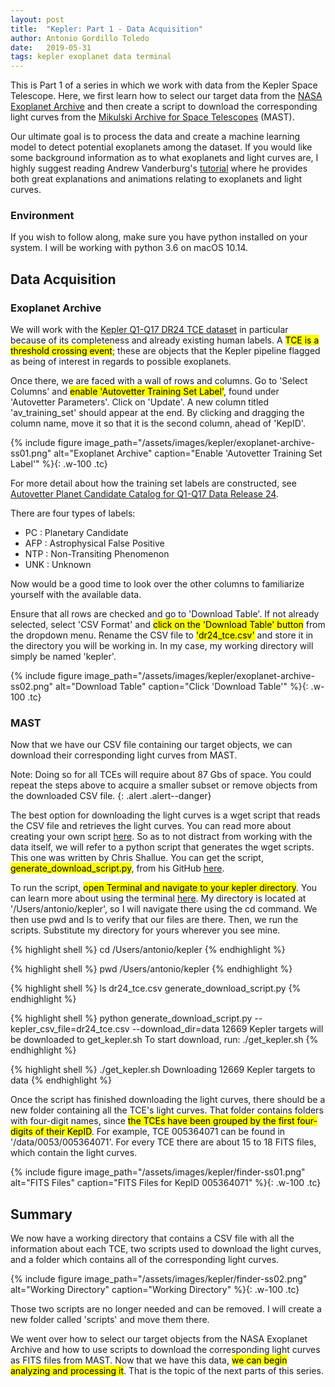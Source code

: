 ```yaml
---
layout: post
title:  "Kepler: Part 1 - Data Acquisition"
author: Antonio Gordillo Toledo
date:   2019-05-31
tags: kepler exoplanet data terminal
---
```

This is Part 1 of a series in which we work with data from the Kepler Space Telescope. Here, we first learn how to select our target data from the [NASA Exoplanet Archive](https://exoplanetarchive.ipac.caltech.edu/index.html) and then create a script to download the corresponding light curves from the [Mikulski Archive for Space Telescopes](https://archive.stsci.edu/) (MAST). 

Our ultimate goal is to process the data and create a machine learning model to detect potential exoplanets among the dataset. If you would like some background information as to what exoplanets and light curves are, I highly suggest reading Andrew Vanderburg's [tutorial](https://www.cfa.harvard.edu/~avanderb/tutorial/tutorial.html) where he provides both great explanations and animations relating to exoplanets and light curves.

### Environment 
If you wish to follow along, make sure you have python installed on your system. I will be working with python 3.6 on macOS 10.14.

## Data Acquisition
### Exoplanet Archive
We will work with the [Kepler Q1-Q17 DR24 TCE dataset](https://exoplanetarchive.ipac.caltech.edu/cgi-bin/TblView/nph-tblView?app=ExoTbls&config=q1_q17_dr24_tce) in particular because of its completeness and already existing human labels. A <mark>TCE is a threshold crossing event</mark>; these are objects that the Kepler pipeline flagged as being of interest in regards to possible exoplanets.

Once there, we are faced with a wall of rows and columns. Go to 'Select Columns' and <mark>enable 'Autovetter Training Set Label'</mark>, found under 'Autovetter Parameters'. Click on 'Update'. A new column titled 'av_training_set' should appear at the end. By clicking and dragging the column name, move it so that it is the second column, ahead of 'KepID'.

{% include figure image_path="/assets/images/kepler/exoplanet-archive-ss01.png" alt="Exoplanet Archive" caption="Enable 'Autovetter Training Set Label'" %}{: .w-100 .tc}

For more detail about how the training set labels are constructed, see [Autovetter Planet Candidate Catalog for Q1-Q17 Data Release 24](https://exoplanetarchive.ipac.caltech.edu/docs/KSCI-19091-001.pdf).

There are four types of labels:
* PC  : Planetary Candidate
* AFP : Astrophysical False Positive
* NTP : Non-Transiting Phenomenon
* UNK : Unknown

Now would be a good time to look over the other columns to familiarize yourself with the available data.

Ensure that all rows are checked and go to 'Download Table'. If not already selected, select 'CSV Format' and <mark>click on the 'Download Table' button</mark> from the dropdown menu. Rename the CSV file to <mark>'dr24_tce.csv'</mark> and store it in the directory you will be working in. In my case, my working directory will simply be named 'kepler'.

{% include figure image_path="/assets/images/kepler/exoplanet-archive-ss02.png" alt="Download Table" caption="Click 'Download Table'" %}{: .w-100 .tc}

### MAST
Now that we have our CSV file containing our target objects, we can download their corresponding light curves from MAST.

Note: Doing so for all TCEs will require about 87 Gbs of space. You could repeat the steps above to acquire a smaller subset or remove objects from the downloaded CSV file.
{: .alert .alert--danger}

The best option for downloading the light curves is a wget script that reads the CSV file and retrieves the light curves. You can read more about creating your own script [here](https://archive.stsci.edu/kepler/download_options.html). So as to not distract from working with the data itself, we will refer to a python script that generates the wget scripts. This one was written by Chris Shallue. You can get the script, <mark>generate_download_script.py</mark>, from his GitHub [here](https://github.com/google-research/exoplanet-ml/blob/master/exoplanet-ml/astronet/data/generate_download_script.py).

To run the script, <mark>open Terminal and navigate to your kepler directory</mark>. You can learn more about using the terminal [here](https://www.vikingcodeschool.com/web-development-basics/a-command-line-crash-course). My directory is located at '/Users/antonio/kepler', so I will navigate there using the cd command. We then use pwd and ls to verify that our files are there. Then, we run the scripts. Substitute my directory for yours wherever you see mine.

{% highlight shell %}
cd /Users/antonio/kepler
{% endhighlight %}

{% highlight shell %}
pwd
/Users/antonio/kepler
{% endhighlight %}

{% highlight shell %}
ls
dr24_tce.csv			generate_download_script.py
{% endhighlight %}

{% highlight shell %}
python generate_download_script.py --kepler_csv_file=dr24_tce.csv --download_dir=data
12669 Kepler targets will be downloaded to get_kepler.sh
To start download, run:
  ./get_kepler.sh
{% endhighlight %}

{% highlight shell %}
./get_kepler.sh
Downloading 12669 Kepler targets to data
{% endhighlight %}

Once the script has finished downloading the light curves, there should be a new folder containing all the TCE's light curves. That folder contains folders with four-digit names, since <mark>the TCEs have been grouped by the first four-digits of their KepID</mark>. For example, TCE 005364071 can be found in '/data/0053/005364071'. For every TCE there are about 15 to 18 FITS files, which contain the light curves.

{% include figure image_path="/assets/images/kepler/finder-ss01.png" alt="FITS Files" caption="FITS Files for KepID 005364071" %}{: .w-100 .tc}

## Summary
We now have a working directory that contains a CSV file with all the information about each TCE, two scripts used to download the light curves, and a folder which contains all of the corresponding light curves.

{% include figure image_path="/assets/images/kepler/finder-ss02.png" alt="Working Directory" caption="Working Directory" %}{: .w-100 .tc}

Those two scripts are no longer needed and can be removed. I will create a new folder called 'scripts' and move them there.

We went over how to select our target objects from the NASA Exoplanet Archive and how to use scripts to download the corresponding light curves as FITS files from MAST. Now that we have this data, <mark>we can begin analyzing and processing it</mark>. That is the topic of the next parts of this series.
